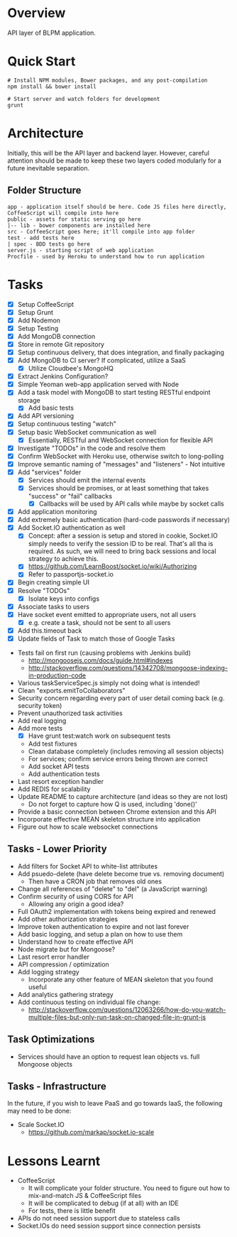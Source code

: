 # Overview
API layer of BLPM application.

# Quick Start

    # Install NPM modules, Bower packages, and any post-compilation
    npm install && bower install

    # Start server and watch folders for development
    grunt

# Architecture
Initially, this will be the API layer and backend layer. However, careful attention
should be made to keep these two layers coded modularly for a future inevitable separation.

## Folder Structure

    app - application itself should be here. Code JS files here directly, CoffeeScript will compile into here
    public - assets for static serving go here
    |-- lib - bower components are installed here
    src - CoffeeScript goes here; it'll compile into app folder
    test - add tests here
    | spec - BDD tests go here
    server.js - starting script of web application
    Procfile - used by Heroku to understand how to run application

# Tasks
* [X] Setup CoffeeScript
* [X] Setup Grunt
* [X] Add Nodemon
* [X] Setup Testing
* [X] Add MongoDB connection
* [X] Store in remote Git repository
* [X] Setup continuous delivery, that does integration, and finally packaging
* [X] Add MongoDB to CI server? If complicated, utilize a SaaS
    * [X] Utilize Cloudbee's MongoHQ
* [X] Extract Jenkins Configuration?
* [X] Simple Yeoman web-app application served with Node
* [X] Add a task model with MongoDB to start testing RESTful endpoint storage
    * [X] Add basic tests
* [X] Add API versioning
* [X] Setup continuous testing "watch"
* [X] Setup basic WebSocket communication as well
    * [X] Essentially, RESTful and WebSocket connection for flexible API
* [X] Investigate "TODOs" in the code and resolve them
* [X] Confirm WebSocket with Heroku use, otherwise switch to long-polling
* [X] Improve semantic naming of "messages" and "listeners" - Not intuitive
* [X] Add "services" folder
    * [X] Services should emit the internal events
    * [X] Services should be promises, or at least something that takes "success" or "fail" callbacks
        * [X] Callbacks will be used by API calls while maybe by socket calls
* [X] Add application monitoring
* [X] Add extremely basic authentication (hard-code passwords if necessary)
* [X] Add Socket.IO authentication as well
    * [X] Concept: after a session is setup and stored in cookie, Socket.IO simply needs
    to verify the session ID to be real. That's all tha is required. As such, we will
    need to bring back sessions and local strategy to achieve this.
    * [X] https://github.com/LearnBoost/socket.io/wiki/Authorizing
    * [X] Refer to passportjs-socket.io
* [X] Begin creating simple UI
* [X] Resolve "TODOs"
    * [X] Isolate keys into configs
* [X] Associate tasks to users
* [X] Have socket event emitted to appropriate users, not all users
    * [X] e.g. create a task, should not be sent to all users
* [X] Add this.timeout back
* [X] Update fields of Task to match those of Google Tasks
* Tests fail on first run (causing problems with Jenkins build)
    * http://mongoosejs.com/docs/guide.html#indexes
    * http://stackoverflow.com/questions/14342708/mongoose-indexing-in-production-code
* Various taskServiceSpec.js simply not doing what is intended!
* Clean "exports.emitToCollaborators"
* Security concern regarding every part of user detail coming back (e.g. security token)
* Prevent unauthorized task activities
* Add real logging
* Add more tests
    * [X] Have grunt test:watch work on subsequent tests
    * Add test fixtures
    * Clean database completely (includes removing all session objects)
    * For services; confirm service errors being thrown are correct
    * Add socket API tests
    * Add authentication tests
* Last resort exception handler
* Add REDIS for scalability
* Update README to capture architecture (and ideas so they are not lost)
    * Do not forget to capture how Q is used, including 'done()'
* Provide a basic connection between Chrome extension and this API
* Incorporate effective MEAN skeleton structure into application
* Figure out how to scale websocket connections


## Tasks - Lower Priority
* Add filters for Socket API to white-list attributes
* Add psuedo-delete (have delete become true vs. removing document)
    * Then have a CRON job that removes old ones
* Change all references of "delete" to "del" (a JavaScript warning)
* Confirm security of using CORS for API
    * Allowing any origin a good idea?
* Full OAuth2 implementation with tokens being expired and renewed
* Add other authorization strategies
* Improve token authentication to expire and not last forever
* Add basic logging, and setup a plan on how to use them
* Understand how to create effective API
* Node migrate but for Mongoose?
* Last resort error handler
* API compression / optimization
* Add logging strategy
    * Incorporate any other feature of MEAN skeleton that you found useful
* Add analytics gathering strategy
* Add continuous testing on individual file change:
    * http://stackoverflow.com/questions/12063266/how-do-you-watch-multiple-files-but-only-run-task-on-changed-file-in-grunt-js

## Task Optimizations
* Services should have an option to request lean objects vs. full Mongoose objects

## Tasks - Infrastructure
In the future, if you wish to leave PaaS and go towards IaaS, the following may need to be done:

* Scale Socket.IO
    * https://github.com/markap/socket.io-scale

# Lessons Learnt
* CoffeeScript
    * It will complicate your folder structure. You need to figure out how to mix-and-match JS & CoffeeScript files
    * It will be complicated to debug (if at all) with an IDE
    * For tests, there is little benefit
* APIs do not need session support due to stateless calls
* Socket.IOs do need session support since connection persists